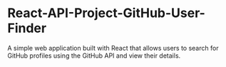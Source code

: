 # React-API-Project-GitHub-User-Finder
A simple web application built with React that allows users to search for GitHub profiles using the GitHub API and view their details.
